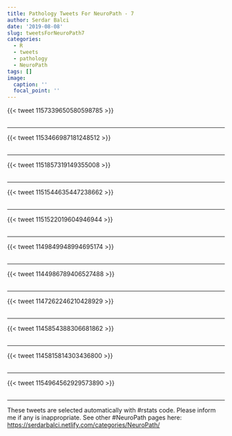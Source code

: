 ```yaml
---
title: Pathology Tweets For NeuroPath - 7
author: Serdar Balci
date: '2019-08-08'
slug: tweetsForNeuroPath7
categories:
  - R
  - tweets
  - pathology
  - NeuroPath
tags: []
image:
  caption: ''
  focal_point: ''
---
```



{{< tweet 1157339650580598785 >}}
<br>
<br>
<hr>
{{< tweet 1153466987181248512 >}}
<br>
<br>
<hr>
{{< tweet 1151857319149355008 >}}
<br>
<br>
<hr>
{{< tweet 1151544635447238662 >}}
<br>
<br>
<hr>
{{< tweet 1151522019604946944 >}}
<br>
<br>
<hr>
{{< tweet 1149849948994695174 >}}
<br>
<br>
<hr>
{{< tweet 1144986789406527488 >}}
<br>
<br>
<hr>
{{< tweet 1147262246210428929 >}}
<br>
<br>
<hr>
{{< tweet 1145854388306681862 >}}
<br>
<br>
<hr>
{{< tweet 1145815814303436800 >}}
<br>
<br>
<hr>
{{< tweet 1154964562929573890 >}}
<br>
<br>
<hr>


These tweets are selected automatically with #rstats code. Please inform me if any is inappropriate.
See other #NeuroPath pages here: https://serdarbalci.netlify.com/categories/NeuroPath/
